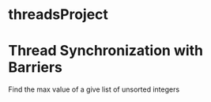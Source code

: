 # threadsProject

# Thread Synchronization with Barriers
Find the max value of a give list of unsorted integers
